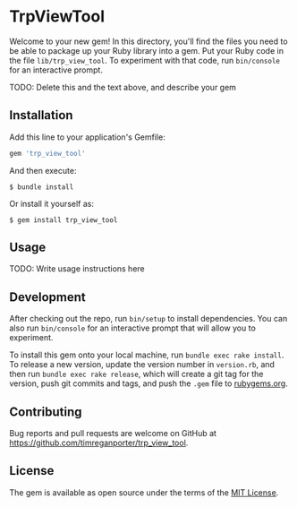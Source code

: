 # TrpViewTool

Welcome to your new gem! In this directory, you'll find the files you need to be able to package up your Ruby library into a gem. Put your Ruby code in the file `lib/trp_view_tool`. To experiment with that code, run `bin/console` for an interactive prompt.

TODO: Delete this and the text above, and describe your gem

## Installation

Add this line to your application's Gemfile:

```ruby
gem 'trp_view_tool'
```

And then execute:

    $ bundle install

Or install it yourself as:

    $ gem install trp_view_tool

## Usage

TODO: Write usage instructions here

## Development

After checking out the repo, run `bin/setup` to install dependencies. You can also run `bin/console` for an interactive prompt that will allow you to experiment.

To install this gem onto your local machine, run `bundle exec rake install`. To release a new version, update the version number in `version.rb`, and then run `bundle exec rake release`, which will create a git tag for the version, push git commits and tags, and push the `.gem` file to [rubygems.org](https://rubygems.org).

## Contributing

Bug reports and pull requests are welcome on GitHub at https://github.com/timreganporter/trp_view_tool.


## License

The gem is available as open source under the terms of the [MIT License](https://opensource.org/licenses/MIT).
